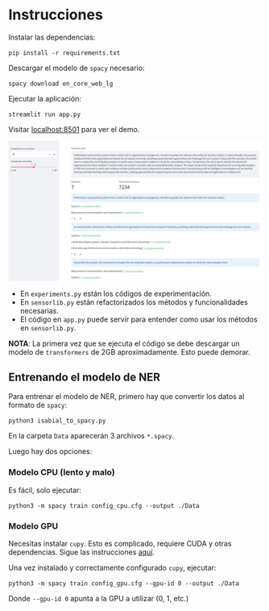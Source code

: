 # Instrucciones

Instalar las dependencias:

```
pip install -r requirements.txt
```

Descargar el modelo de `spacy` necesario:

```
spacy download en_core_web_lg
```

Ejecutar la aplicación:

```
streamlit run app.py
```

Visitar <localhost:8501> para ver el demo.

![](screenshot.png)

- En `experiments.py` están los códigos de experimentación.
- En `sensorlib.py` están refactorizados los métodos y funcionalidades necesarias.
- El código en `app.py` puede servir para entender como usar los métodos en `sensorlib.py`.

**NOTA**: La primera vez que se ejecuta el código se debe descargar un modelo de `transformers` de 2GB aproximadamente. Esto puede demorar.

## Entrenando el modelo de NER

Para entrenar el modelo de NER, primero hay que convertir los datos al formato de `spacy`:

```
python3 isabial_to_spacy.py
```

En la carpeta `Data`  aparecerán 3 archivos `*.spacy`.

Luego hay dos opciones:

### Modelo CPU (lento y malo)

Es fácil, solo ejecutar:

```
python3 -m spacy train config_cpu.cfg --output ./Data
```

### Modelo GPU

Necesitas instalar `cupy`. Esto es complicado, requiere CUDA y otras dependencias. Sigue las instrucciones [aquí](https://docs.cupy.dev/en/stable/install.html#).

Una vez instalado y correctamente configurado `cupy`, ejecutar:

```
python3 -m spacy train config_gpu.cfg --gpu-id 0 --output ./Data
```

Donde `--gpu-id 0` apunta a la GPU a utilizar (0, 1, etc.)

